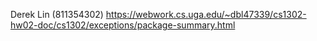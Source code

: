 Derek Lin (811354302)
https://webwork.cs.uga.edu/~dbl47339/cs1302-hw02-doc/cs1302/exceptions/package-summary.html
